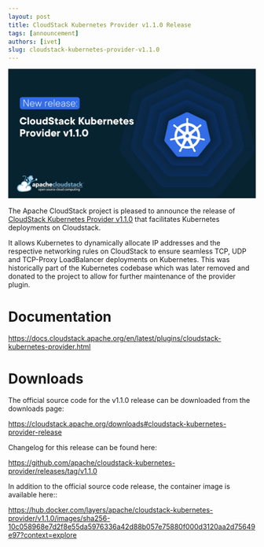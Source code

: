 ```yaml
---
layout: post
title: CloudStack Kubernetes Provider v1.1.0 Release
tags: [announcement]
authors: [ivet]
slug: cloudstack-kubernetes-provider-v1.1.0
---
```


[![](banner.jpg "CloudStack Kubernetes Provider v1.1.0 Release")](/blog/cloudstack-kubernetes-provider-v1.1.0)

The Apache CloudStack project is pleased to announce the release of
[CloudStack Kubernetes Provider
v1.1.0](https://github.com/apache/cloudstack-kubernetes-provider/releases/tag/v1.1.0)
that facilitates Kubernetes deployments on Cloudstack.

It allows Kubernetes to dynamically allocate IP addresses and the
respective networking rules on CloudStack to ensure seamless TCP, UDP
and TCP-Proxy LoadBalancer deployments on Kubernetes. This was
historically part of the Kubernetes codebase which was later removed
and donated to the project to allow for further maintenance of the
provider plugin.

<!-- truncate -->

# Documentation

https://docs.cloudstack.apache.org/en/latest/plugins/cloudstack-kubernetes-provider.html

# Downloads

The official source code for the v1.1.0 release can be downloaded from
the downloads page:

https://cloudstack.apache.org/downloads#cloudstack-kubernetes-provider-release

Changelog for this release can be found here:

https://github.com/apache/cloudstack-kubernetes-provider/releases/tag/v1.1.0

In addition to the official source code release, the container image
is available here::

https://hub.docker.com/layers/apache/cloudstack-kubernetes-provider/v1.1.0/images/sha256-10c058968e7d2f8e55da5976336a42d88b057e75880f000d3120aa2d75649e97?context=explore
